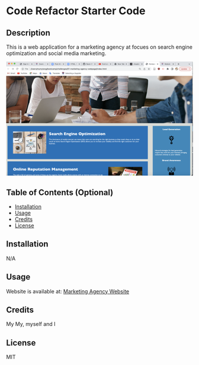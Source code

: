 # Code Refactor Starter Code

## Description

This is a web application for a marketing agency at focues on search engine optimization and social media marketing. 

![webpage screenshot](https://github.com/mtanng9/01-marketing-agency-webpage/blob/main/README-Screenshot.png?raw=true)

## Table of Contents (Optional)

- [Installation](#installation)
- [Usage](#usage)
- [Credits](#credits)
- [License](#license)

## Installation

N/A 

## Usage

Website is available at: [Marketing Agency Website](https://mtanng9.github.io/01-marketing-agency-webpage/)

## Credits

My My, myself and I 

## License

MIT
